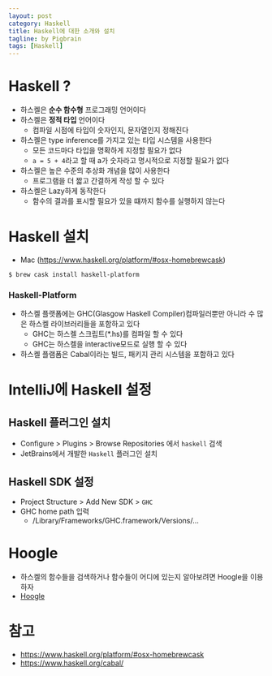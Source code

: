 ```yaml
---
layout: post
category: Haskell
title: Haskell에 대한 소개와 설치 
tagline: by Pigbrain
tags: [Haskell]
---
```


<!--more-->


# Haskell ?   
* 하스켈은 **순수 함수형** 프로그래밍 언어이다   
* 하스켈은 **정적 타입** 언어이다   
	* 컴파일 시점에 타입이 숫자인지, 문자열인지 정해진다  
* 하스켈은 type inference를 가지고 있는 타입 시스템을 사용한다  
	* 모든 코드마다 타입을 명확하게 지정할 필요가 없다  
	* `a = 5 + 4`라고 할 때 a가 숫자라고 명시적으로 지정할 필요가 없다 
* 하스켈은 높은 수준의 추상화 개념을 많이 사용한다   
	* 프로그램을 더 짧고 간결하게 작성 할 수 있다  
* 하스켈은 Lazy하게 동작한다  
	* 함수의 결과를 표시할 필요가 있을 떄까지 함수를 실행하지 않는다   	
  
# Haskell 설치  
* Mac (https://www.haskell.org/platform/#osx-homebrewcask)  

```
$ brew cask install haskell-platform
```

### Haskell-Platform
* 하스켈 플랫폼에는 GHC(Glasgow Haskell Compiler)컴파일러뿐만 아니라 수 많은 하스켈 라이브러리들을 포함하고 있다  
	* GHC는 하스켈 스크립트(*.hs)를 컴파일 할 수 있다   
	* GHC는 하스켈을 interactive모드로 실행 할 수 있다     
* 하스켈 플램폼은 Cabal이라는 빌드, 패키지 관리 시스템을 포함하고 있다  
  
  
# IntelliJ에 Haskell 설정   
      
## Haskell 플러그인 설치  
 * Configure > Plugins > Browse Repositories 에서 `haskell` 검색
 * JetBrains에서 개발한 `Haskell` 플러그인 설치 
  
## Haskell SDK 설정  
* Project Structure > Add New SDK > `GHC`
* GHC home path 입력 
	* /Library/Frameworks/GHC.framework/Versions/...

# Hoogle  
* 하스켈의 함수들을 검색하거나 함수들이 어디에 있는지 알아보려면 Hoogle을 이용하자  
* [Hoogle](http://www.haskell.org/hoogle/)

# 참고 
* https://www.haskell.org/platform/#osx-homebrewcask  
* https://www.haskell.org/cabal/  